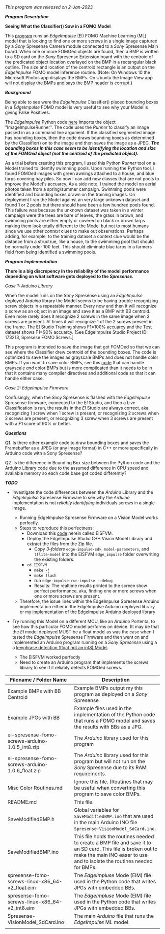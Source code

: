 *This program was released on 2-Jan-2023.*

**_Program Description_**

  **Seeing What the Classifier() Saw in a FOMO Model**

  This [program](https://github.com/DeveloperMarcial/Edge_Impulse/tree/trunk/Arduino_EdgeImpulse/Sony_Spresense/Spresense-Vision/Spresense-VisionModel_SdCard) runs an *EdgeImpulse* (EI) FOMO Machine Learning (ML) model that is looking to find one or more screws
  in a single image captured by a *Sony* Spresense Camera module connected to a *Sony* Spresense Main board. When one or more FOMOed
  objects are found, then a BMP is written to a SD card on the *Sony* Spresense Extension board with the centroid of the 
  predicated object location overlayed on the BMP in a rectangular black outline. The size and location of the centroid rectangle is an output on the *EdgeImpulse* FOMO model inference routine. (Note: On Windows 10 the Microsoft Photos app displays the BMPs. On Ubuntu the Image View app will not display the BMPs and says the BMP header is corrupt.)

  **_Background_**
  
Being able to see were the *EdgeImpulse* Classifier() placed bounding boxes in a *EdgeImpulse* FOMO model is very useful to see why your Model is giving False Positives.

  The *EdgeImpulse* Python code [here](https://github.com/edgeimpulse/linux-sdk-python/blob/master/examples/image/classify-image.py) imports the object "ImageImpulseRunner".
  The code uses the *Runner* to classify an image passed in as a command line argument. If the classified segmented image has bounding boxes, then the code draws
  bounding boxes as determined by the Classifier() on to the image and then saves the image as a JPEG.
  **_The bounding boxes in this case seem to be identifying the location and size of the FOMOed object (not the centroid of the predicted object)._**
  
  As a trial before creating this program, I used this Python *Runner* tool on a Model trained to identify swimming pools. Upon running the Python tool,
  I found FOMOed images with green awnings attached to a house, and blue tarps covering hay piles.
  So now I can add new classes that are not pools to improve the Model's accuarcy.
  As a side note, I trained the model on aerial photos taken from a spring/summer campaign.
  Swimming pools were identified and bounding boxes drawn on the training images.
  On deployment I ran the Model against an very large unknown dataset and found 1 or 2 pools but there should have been a few hundred pools found.
  This failure was becasue the unknown dataset was taken in a winter campaign were the trees are bare of leaves, the grass in brown,
  and swimming pools are either empty or covered on black or brown tarps making them look totally different to the Model but not to
  most humans since we use other *context* clues to make out observations. Perhaps adding, for example, to the training dataset a context clue would be the distance from a structrue, like a house, to the swimmimg pool that should be normally under 100 feet. This should eliminate blue tarps in a farmers field from being identified a swimming pools.

**_Program Implementation_**

  **There is a big discrepency in the reliability of the model performance
  depending on what software gets deployed to the *Spresense*.**

  _Case 1: Arduino Library_
  
  When the model runs on the *Sony* Spresense using an *EdgeImpulse* deployed *Arduino* library
  the Model seems to be having trouble recognizing screw objects in a repeatable manner.
  Every now and then it will recognize a screw as an object in an image and save it as a BMP with BB centroid. Even more rarely does it recognize
  2 screws in the same image when 2 screws are present.
  At times it will recognize 1 of the 2 screws present in the frame.
  The EI Studio Training shows F1=100% accuarcy and the Test dataset shows F1=90% accuarcy. [See EdgeImpulse Studio Project ID: 173213, Spresese FOMO Screws.]

  This program is intended to save the image that got FOMOed so that we can see where the
  Classifier drew centroid of the bounding boxes. The code is optimized to save the images as grayscale BMPs
  and does not handle color BMPs. If you want to save color BMPs, see this [code](https://github.com/DeveloperMarcial/Edge_Impulse/tree/trunk/Arduino_EdgeImpulse/Sony_Spresense/Spresense-Vision/Spresense-CameraToSdCardAsBMP)
  that can handle grayscale _and_ color BMPs but is more compilcated than it needs to be in that it
  contains many compiler directives and additional code so that it can handle either case.

  _Case 2: EdgeImpulse Firmware_
  
  Confusingly, when the *Sony* Spresense is flashed with the *EdgeImpulse* Spresense firmware,
  connected to the *EI* Studio, and then a Live Classification is run,
  the results in the *EI* Studio are always correct, aka, recognizing 1 screw when 1 screw is present, or
  recognizing 2 screws when 2 screws are present, or recognizing 3 screw when 3 screws are present with a F1 score of 90% or better.

**_Questions_**

  Q1. Is there other example code to draw bounding boxes and saves the Framebuffer as a JPEG (or any image format)
      in C++ or more specifically in Arduino code with a Sony Spresense?

  Q2. Is the difference in Bounding Box size between the Python code and the Arduino Library code
      due to the assumed difference in CPU speed and avaliable memory so each code base
      got coded differently?
      
**_TODO_**      

* Investigate the code differences between the *Arduino* Library and the *EdgeImpulse* Spresense Firmware to see why the *Arduino* implementation is not *reliably identifying* individuals screws in a single image.
  * Running EdgeImpulse Spresense Firmware on a Vision Model works perfectly.
  * Steps to reproduce this perfectness:
    * Download this [code](https://github.com/edgeimpulse/firmware-sony-spresense) herein called EISFVM.
    * Deploy the EdgeImpulse Studio C++ Vision Model Library and extract the files from the Zip file.
      * Copy *3-folders* `edge-impulse-sdk`, `model-parameters`, and `tflite-model` into the EISFVM `edge_impulse` folder overwriting the existing folders.
    * `cd EISFVM`
      * `make -j`
      * `make flash`
      * run `edge-impulse-run-impulse --debug`
      * Results: The realtime results printed to the screen show perfect performance, aka, finding one or more screws when one or more screws are present.
   * Therefore, the issue lines within the EdgeImpulse Spresense Arduino implementation either in the EdgeImpulse Arduino deployed library or my implementation of the EdgeImpulse Arduino deployed library

* Try running this Model on a different MCU, like an *Arduino* Portenta, to see how this particular FOMO model performs on device. (It may be that the *EI* model deployed MUST be a float model as was the case when I tested the *EdgeImpulse* Spresense Firmware and then went on and implemented an Arduino program running on a *Sony Spresense* using a a [keyphrase detection (float not an int8) Model](https://github.com/DeveloperMarcial/Edge_Impulse/tree/trunk/Arduino_EdgeImpulse/Sony_Spresense/Spresense-AudioModel/Code/Spresense-AudioModel).
  * The EISFVM worked perfectly
  * Need to create an Arduino program that implements the screws library to see if it reliably detects FOMOed screws.

|Filename / Folder Name | Description |
| --- | --- |
| Example BMPs with BB Centroid | Example BMPs output my this program as deployed on a *Sony* Spresense |
| Example JPGs with BB| Example files used in the implementation of the Python code that runs a FOMO model and saves the results with BBs as a JPG. |
| ei-spresense-fomo-screws-arduino-1.0.5_int8.zip | The *Arduino* library used for this program |
| ei-spresense-fomo-screws-arduino-1.0.6_float.zip | The *Arduino* library used for this program but will not run on the *Sony* Spresense due to its RAM requirements. |
| Misc Color Routines.md| Ignore this file. (Routines that may be useful when converting this program to save color BMPs. |
| README.md| This file. |
| SaveModifiedBMP.h | Global variables for `SaveModifiedBMP.ino` that are used in the main Arduino INO file `Spresense-VisionModel_SdCard.ino`. |
| SaveModifiedBMP.ino | This file holds the routines needed to create a BMP file and save it to an SD card. This file is broken out to make the main INO easer to use and to isolate the routines needed for BMPs. |
| spresense-fomo-screws-linux-x86_64-v2_float.eim| The *EdgeImpluse* Mode (EIM) file used in the Python code that writes JPGs with embedded BBs. |
| spresense-fomo-screws-linux-x86_64-v2_int8.eim| The *EdgeImpluse* Mode (EIM) file used in the Python code that writes JPGs with embedded BBs. |
| Spresense-VisionModel_SdCard.ino | The main *Arduino* file that runs the *EdgeImpulse* ML model. |
| | |
